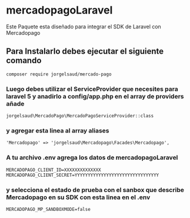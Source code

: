 # mercadopagoLaravel
Este Paquete esta diseñado para integrar el SDK de Laravel con Mercadopago
## Para Instalarlo debes ejecutar el siguiente comando
    composer require jorgelsaud/mercado-pago
### Luego debes utilizar el ServiceProvider que necesites para laravel 5 y anadirlo a config/app.php en el array de providers añade
    jorgelsaud\MercadoPago\MercadoPagoServiceProvider::class
### y agregar esta linea al array aliases 
    'Mercadopago' => 'jorgelsaud\Mercadopago\Facades\Mercadopago',
### A tu archivo .env agrega los datos de mercadopagoLaravel
    MERCADOPAGO_CLIENT_ID=XXXXXXXXXXXXXX
    MERCADOPAGO_CLIENT_SECRET=YYYYYYYYYYYYYYYYYYYYYYYYYYYYYYYY
### y selecciona el estado de prueba con el sanbox que describe Mercadopago en su SDK con esta linea en el .env
    MERCADOPAGO_MP_SANDBOXMODE=false